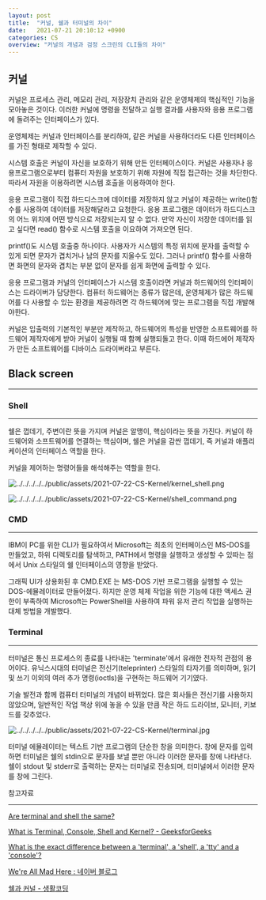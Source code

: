 ```yaml
---
layout: post
title:  "커널, 쉘과 터미널의 차이"
date:   2021-07-21 20:10:12 +0900
categories: CS
overview: "커널의 개념과 검정 스크린의 CLI들의 차이"
---
```


## 커널

커널은 프로세스 관리, 메모리 관리, 저장장치 관리와 같은 운영체제의 핵심적인 기능을 모아놓은 것이다. 이러한 커널에 명령을 전달하고 실행 결과를 사용자와 응용 프로그램에 돌려주는 인터페이스가 있다.

운영체제는 커널과 인터페이스를 분리하여, 같은 커널을 사용하더라도 다른 인터페이스를 가진 형태로 제작할 수 있다.

시스템 호출은 커널이 자신을 보호하기 위해 만든 인터페이스이다. 커널은 사용자나 응용프로그램으로부터 컴퓨터 자원을 보호하기 위해 자원에 직접 접근하는 것을 차단한다. 따라서 자원을 이용하려면 시스템 호출을 이용하여야 한다.

응용 프로그램이 직접 하드디스크에 데이터를 저장하지 않고 커널이 제공하는 write()함수를 사용하여 데이터를 저장해달라고 요청한다. 응용 프로그램은 데이터가 하드디스크의 어느 위치에 어떤 방식으로 저장되는지 알 수 없다. 만약 자신이 저장한 데이터를 읽고 싶다면 read() 함수로 시스템 호출을 이요하여 가져오면 된다.

printf()도 시스템 호출중 하나이다. 사용자가 시스템의 특정 위치에 문자를 출력할 수 있게 되면 문자가 겹치거나 남의 문자를 지울수도 있다. 그러나 printf() 함수를 사용하면 화면의 문자와 겹치는 부분 없이 문자를 쉽게 화면에 출력할 수 있다.

응용 프로그램과 커널의 인터페이스가 시스템 호출이라면 커널과 하드웨어의 인터페이스는 드라이버가 담당한다. 컴퓨터 하드웨어는 종류가 많은데, 운영체제가 많은 하드웨어를 다 사용할 수 있는 환경을 제공하려면 각 하드웨어에 맞는 프로그램을 직접 개발해야한다.

커널은 입출력의 기본적인 부분만 제작하고, 하드웨어의 특성을 반영한 소프트웨어를 하드웨어 제작자에게 받아 커널이 실행될 때 함꼐 실행되돌고 한다. 이때 하드에어 제작자가 만든 소프트웨어를 디바이스 드라이버라고 부른다. 

## Black screen

---

### Shell

---

쉘은 껍데기, 주변이란 뜻을 가지며 커널은 알맹이, 핵심이라는 뜻을 가진다. 커널이 하드웨어와 소프트웨어를 연결하는 핵심이며, 쉘은 커널을 감싼 껍데기, 즉 커널과 애플리케이션의 인터페이스 역할을 한다.

커널을 제어하는 명령어들을 해석해주는 역할을 한다.

![../../../../../public/assets/2021-07-22-CS-Kernel/kernel_shell.png](../../../../../public/assets/2021-07-22-CS-Kernel/kernel_shell.png)

![../../../../../public/assets/2021-07-22-CS-Kernel/shell_command.png](../../../../../public/assets/2021-07-22-CS-Kernel/shell_command.png)

### CMD

---

IBM이 PC를 위한 CLI가 필요하여서 Microsoft는 최초의 인터페이스인 MS-DOS를 만들었고, 하위 디렉토리를 탐색하고, PATH에서 명령을 실행하고 생성할 수 있따는 점에서 Unix 스타일의 쉘 인터페이스의 영향을 받았다.

그래픽 UI가 상용화된 후 CMD.EXE 는 MS-DOS 기반 프로그램을 실행할 수 있는 DOS-에뮬레이터로 만들어졌다. 하지만 운영 체제 작업을 위한  기능에 대한 액세스 권한이 부족하여 Microsoft는 PowerShell을 사용하여 파워 유저 관리 작업을 실행하는 대체 방법을 개발했다.

### Terminal

---

터미널은 통신 프로세스의 종료를 나타내는 'terminate'에서 유래한 전자적 관점의 용어이다. 유닉스시대의 터미널은 전신기(teleprinter) 스타일의 타자기를 의미하며, 읽기 및 쓰기 이외의 여러 추가 명령(ioctls)을 구현하는 하드웨어 기기였다. 

기술 발전과 함께 컴퓨터 터미널의 개념이 바뀌었다. 많은 회사들은 전신기를 사용하지 않았으며, 일반적인 작업 책상 위에 놓을 수 있을 만큼 작은 하드 드라이브, 모니터, 키보드를 갖추었다.

![../../../../../public/assets/2021-07-22-CS-Kernel/terminal.jpg](../../../../../public/assets/2021-07-22-CS-Kernel/terminal.jpg)

터미널 에뮬레이터는 텍스트 기반 프로그램의 단순한 창을 의미한다. 창에 문자를 입력하면 터미널은 쉘의 stdin으로 문자를 보낼 뿐만 아니라 이러한 문자를 창에 나타낸다. 쉘이 stdout 및 stderr로 출력하는 문자는 터미널로 전송되며, 터미널에서 이러한 문자를 창에 그린다.

참고자료

---

[Are terminal and shell the same?](https://askubuntu.com/questions/111144/are-terminal-and-shell-the-same)

[What is Terminal, Console, Shell and Kernel? - GeeksforGeeks](https://www.geeksforgeeks.org/what-is-terminal-console-shell-and-kernel/)

[What is the exact difference between a 'terminal', a 'shell', a 'tty' and a 'console'?](https://unix.stackexchange.com/questions/4126/what-is-the-exact-difference-between-a-terminal-a-shell-a-tty-and-a-con)

[We're All Mad Here : 네이버 블로그](https://blog.naver.com/asianchairshot/221383363419)

[쉘과 커널 - 생활코딩](https://opentutorials.org/course/2598/14203)